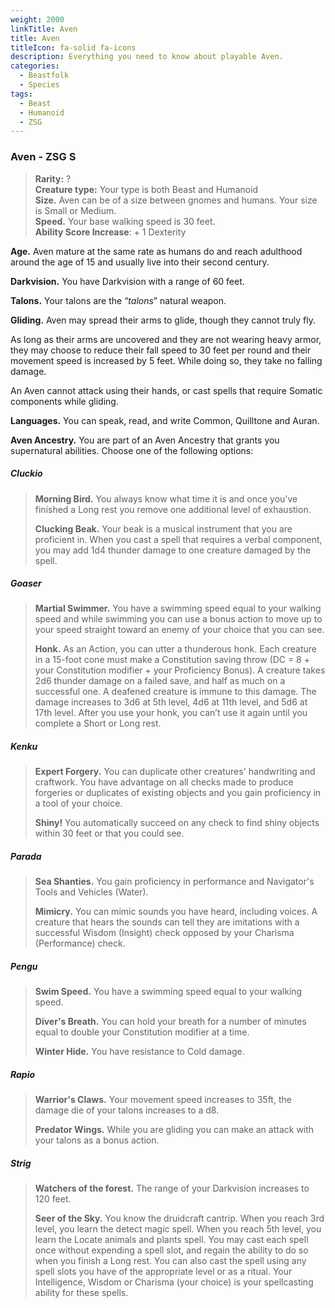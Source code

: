 ```yaml
---
weight: 2000
linkTitle: Aven
title: Aven
titleIcon: fa-solid fa-icons
description: Everything you need to know about playable Aven.
categories:
  - Beastfolk
  - Species
tags:
  - Beast
  - Humanoid
  - ZSG
---
```

### Aven - ZSG S

> **Rarity:** ?  
> **Creature type:** Your type is both Beast and Humanoid  
> **Size.** Aven can be of a size between gnomes and humans. Your size is Small
> or Medium.  
> **Speed.** Your base walking speed is 30 feet.  
> **Ability Score Increase**: \+ 1 Dexterity

**Age.** Aven mature at the same rate as humans do and reach adulthood around
the age of 15 and usually live into their second century.

**Darkvision.** You have Darkvision with a range of 60 feet.

**Talons.** Your talons are the “_talons_” natural weapon.

**Gliding.** Aven may spread their arms to glide, though they cannot truly fly.

As long as their arms are uncovered and they are not wearing heavy armor, they
may choose to reduce their fall speed to 30 feet per round and their movement
speed is increased by 5 feet. While doing so, they take no falling damage.

An Aven cannot attack using their hands, or cast spells that require Somatic
components while gliding.

**Languages.** You can speak, read, and write Common, Quilltone and Auran.

**Aven Ancestry.** You are part of an Aven Ancestry that grants you supernatural
abilities. Choose one of the following options:

##### Cluckio

> **Morning Bird.** You always know what time it is and once you've finished a
> Long rest you remove one additional level of exhaustion.
>
> **Clucking Beak.** Your beak is a musical instrument that you are proficient
> in. When you cast a spell that requires a verbal component, you may add 1d4
> thunder damage to one creature damaged by the spell.

##### Goaser

> **Martial Swimmer.** You have a swimming speed equal to your walking speed and
> while swimming you can use a bonus action to move up to your speed straight
> toward an enemy of your choice that you can see.
>
> **Honk.** As an Action, you can utter a thunderous honk. Each creature in a
> 15-foot cone must make a Constitution saving throw (DC \= 8 \+ your
> Constitution modifier \+ your Proficiency Bonus). A creature takes 2d6 thunder
> damage on a failed save, and half as much on a successful one. A deafened
> creature is immune to this damage. The damage increases to 3d6 at 5th level,
> 4d6 at 11th level, and 5d6 at 17th level. After you use your honk, you can’t
> use it again until you complete a Short or Long rest.

##### Kenku

> **Expert Forgery.** You can duplicate other creatures' handwriting and
> craftwork. You have advantage on all checks made to produce forgeries or
> duplicates of existing objects and you gain proficiency in a tool of your
> choice.
>
> **Shiny\!** You automatically succeed on any check to find shiny objects
> within 30 feet or that you could see.

##### Parada

> **Sea Shanties.** You gain proficiency in performance and Navigator's Tools
> and Vehicles (Water).
>
> **Mimicry.** You can mimic sounds you have heard, including voices. A creature
> that hears the sounds can tell they are imitations with a successful Wisdom
> (Insight) check opposed by your Charisma (Performance) check.

##### Pengu

> **Swim Speed.** You have a swimming speed equal to your walking speed.
>
> **Diver's Breath.** You can hold your breath for a number of minutes equal to
> double your Constitution modifier at a time.
>
> **Winter Hide.** You have resistance to Cold damage.

##### Rapio

> **Warrior's Claws.** Your movement speed increases to 35ft, the damage die of
> your talons increases to a d8.
>
> **Predator Wings.** While you are gliding you can make an attack with your
> talons as a bonus action.

##### Strig

> **Watchers of the forest.** The range of your Darkvision increases to 120
> feet.
>
> **Seer of the Sky.** You know the druidcraft cantrip. When you reach 3rd
> level, you learn the detect magic spell. When you reach 5th level, you learn
> the Locate animals and plants spell. You may cast each spell once without
> expending a spell slot, and regain the ability to do so when you finish a Long
> rest. You can also cast the spell using any spell slots you have of the
> appropriate level or as a ritual. Your Intelligence, Wisdom or Charisma (your
> choice) is your spellcasting ability for these spells.

